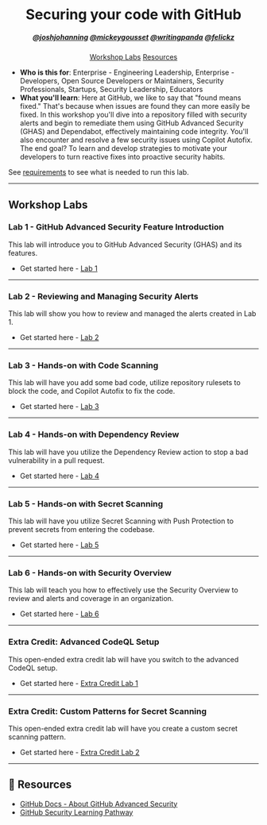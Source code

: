 
<h1 align="center">Securing your code with GitHub</h1>

<h5 align="center"><a href="https://github.com/joshjohanning">@joshjohanning</a> <a href="https://github.com/mickeygousset">@mickeygousset</a>
<a href="https://github.com/writingpanda">@writingpanda</a>
<a href="https://github.com/felickz">@felickz</a></h3>

<p align="center">
  <a href="#workshop-labs">Workshop Labs</a>
  <a href="#book-resources">Resources</a>
</p>

- **Who is this for**: Enterprise - Engineering Leadership, Enterprise - Developers, Open Source Developers or Maintainers, Security Professionals, Startups, Security Leadership, Educators
- **What you'll learn**: Here at GitHub, we like to say that "found means fixed." That's because when issues are found they can more easily be fixed. In this workshop you'll dive into a repository filled with security alerts and begin to remediate them using GitHub Advanced Security (GHAS) and Dependabot, effectively maintaining code integrity. You'll also encounter and resolve a few security issues using Copilot Autofix. The end goal? To learn and develop strategies to motivate your developers to turn reactive fixes into proactive security habits.


See [requirements](_labs/requirements.md) to see what is needed to run this lab.

---

## Workshop Labs

### Lab 1 - GitHub Advanced Security Feature Introduction

This lab will introduce you to GitHub Advanced Security (GHAS) and its features.

- Get started here - [Lab 1](./_labs/lab1.md)

---

### Lab 2 - Reviewing and Managing Security Alerts

This lab will show you how to review and managed the alerts created in Lab 1.

- Get started here - [Lab 2](./_labs/lab2.md)

---

### Lab 3 - Hands-on with Code Scanning

This lab will have you add some bad code, utilize repository rulesets to block the code, and Copilot Autofix to fix the code.

- Get started here - [Lab 3](./_labs/lab3.md)

---

### Lab 4 - Hands-on with Dependency Review

This lab will have you utilize the Dependency Review action to stop a bad vulnerability in a pull request.

- Get started here - [Lab 4](./_labs/lab4.md)

---

### Lab 5 - Hands-on with Secret Scanning

This lab will have you utilize Secret Scanning with Push Protection to prevent secrets from entering the codebase.

- Get started here - [Lab 5](./_labs/lab5.md)

---

### Lab 6 - Hands-on with Security Overview

This lab will teach you how to effectively use the Security Overview to review and alerts and coverage in an organization.

- Get started here - [Lab 6](./_labs/lab6.md)

---


### Extra Credit: Advanced CodeQL Setup

This open-ended extra credit lab will have you switch to the advanced CodeQL setup.

- Get started here - [Extra Credit Lab 1](./_labs/lab7-ec.md)

---

### Extra Credit: Custom Patterns for Secret Scanning

This open-ended extra credit lab will have you create a custom secret scanning pattern.

- Get started here - [Extra Credit Lab 2](./_labs/lab8-ec.md)

---

## :book: Resources

- [GitHub Docs - About GitHub Advanced Security](https://docs.github.com/en/get-started/learning-about-github/about-github-advanced-security)
- [GitHub Security Learning Pathway](https://resources.github.com/learn/pathways/security/)
